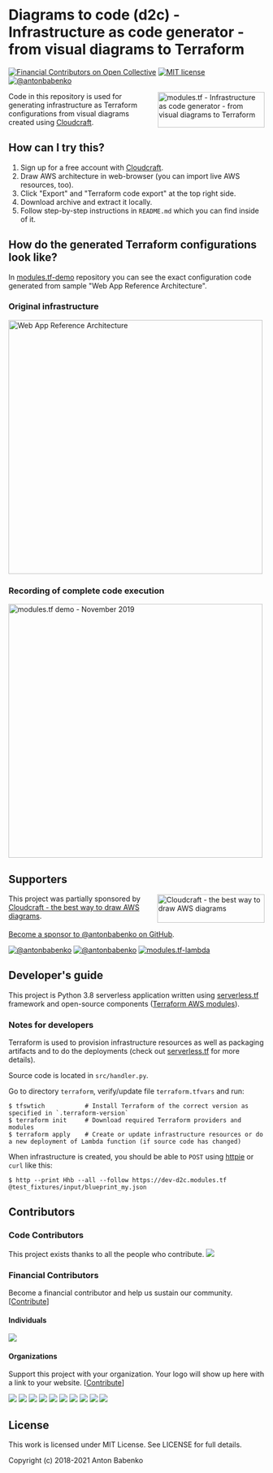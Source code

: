 # Diagrams to code (d2c) - Infrastructure as code generator - from visual diagrams to Terraform

[![Financial Contributors on Open Collective](https://opencollective.com/modulestf/all/badge.svg?label=financial+contributors)](https://opencollective.com/modulestf) [![MIT license](https://img.shields.io/github/license/antonbabenko/modules.tf-lambda.svg)]() [![@antonbabenko](https://img.shields.io/twitter/follow/antonbabenko.svg?style=flat&label=Follow%20@antonbabenko%20on%20Twitter)](https://twitter.com/antonbabenko) 

<a href="https://github.com/antonbabenko/modules.tf-lambda"><img src="https://raw.githubusercontent.com/antonbabenko/modules.tf-lambda/master/misc/modulestf-logo.png" alt="modules.tf - Infrastructure as code generator - from visual diagrams to Terraform" width="210" height="70" align="right" /></a>

Code in this repository is used for generating infrastructure as Terraform configurations from visual diagrams created using [Cloudcraft](https://www.cloudcraft.co).


## How can I try this?

1. Sign up for a free account with [Cloudcraft](https://app.cloudcraft.co/signup).
1. Draw AWS architecture in web-browser (you can import live AWS resources, too).
1. Click "Export" and "Terraform code export" at the top right side.
1. Download archive and extract it locally.
1. Follow step-by-step instructions in `README.md` which you can find inside of it.


## How do the generated Terraform configurations look like?

In [modules.tf-demo](https://github.com/antonbabenko/modules.tf-demo) repository you can see the exact configuration code generated from sample "Web App Reference Architecture".

### Original infrastructure

<img src="https://raw.githubusercontent.com/antonbabenko/modules.tf-demo/master/Web%20App%20Reference%20Architecture%20(complete).png" alt="Web App Reference Architecture" width="500" />

### Recording of complete code execution

<a href="https://asciinema.org/a/32rkyxIBJ2K4taqZLSlKYNDDI" target="_blank"><img src="https://asciinema.org/a/32rkyxIBJ2K4taqZLSlKYNDDI.svg" alt="modules.tf demo - November 2019" width="500" /></a>

## Supporters

<a href="https://www.cloudcraft.co/" target="_blank"><img src="https://raw.githubusercontent.com/antonbabenko/modules.tf-lambda/master/misc/cloudcraft-logo.png" alt="Cloudcraft - the best way to draw AWS diagrams" width="211" height="56" align="right" /></a>

This project was partially sponsored by [Cloudcraft - the best way to draw AWS diagrams](https://www.cloudcraft.co).<br clear="all">

[Become a sponsor to @antonbabenko on GitHub](https://github.com/sponsors/antonbabenko/).

[![@antonbabenko](https://img.shields.io/twitter/follow/antonbabenko.svg?style=flat&label=Follow%20@antonbabenko%20on%20Twitter)](https://twitter.com/antonbabenko) 
[![@antonbabenko](https://img.shields.io/github/followers/antonbabenko?style=flat&label=Follow%20@antonbabenko%20on%20Github)](https://github.com/antonbabenko) 
[![modules.tf-lambda](https://img.shields.io/github/stars/antonbabenko/modules.tf-lambda?style=flat&label=Star%20modules.tf-lambda%20on%20Github)](https://github.com/antonbabenko/modules.tf-lambda)


## Developer's guide

This project is Python 3.8 serverless application written using [serverless.tf](https://serverless.tf) framework and open-source components ([Terraform AWS modules](https://github.com/terraform-aws-modules)).

### Notes for developers

Terraform is used to provision infrastructure resources as well as packaging artifacts and to do the deployments (check out [serverless.tf](https://serverless.tf) for more details).

Source code is located in `src/handler.py`.

Go to directory `terraform`, verify/update file `terraform.tfvars` and run:

```
$ tfswtich           # Install Terraform of the correct version as specified in `.terraform-version`
$ terraform init     # Download required Terraform providers and modules
$ terraform apply    # Create or update infrastructure resources or do a new deployment of Lambda function (if source code has changed)
```

When infrastructure is created, you should be able to `POST` using [httpie](https://github.com/jakubroztocil/httpie/) or `curl` like this:

```
$ http --print Hhb --all --follow https://dev-d2c.modules.tf @test_fixtures/input/blueprint_my.json
```


## Contributors

### Code Contributors

This project exists thanks to all the people who contribute.
<a href="https://github.com/antonbabenko/modules.tf-lambda/graphs/contributors"><img src="https://opencollective.com/modulestf/contributors.svg?width=890&button=false" /></a>

### Financial Contributors

Become a financial contributor and help us sustain our community. [[Contribute](https://opencollective.com/modulestf/contribute)]

#### Individuals

<a href="https://opencollective.com/modulestf"><img src="https://opencollective.com/modulestf/individuals.svg?width=890"></a>

#### Organizations

Support this project with your organization. Your logo will show up here with a link to your website. [[Contribute](https://opencollective.com/modulestf/contribute)]

<a href="https://opencollective.com/modulestf/organization/0/website"><img src="https://opencollective.com/modulestf/organization/0/avatar.svg"></a>
<a href="https://opencollective.com/modulestf/organization/1/website"><img src="https://opencollective.com/modulestf/organization/1/avatar.svg"></a>
<a href="https://opencollective.com/modulestf/organization/2/website"><img src="https://opencollective.com/modulestf/organization/2/avatar.svg"></a>
<a href="https://opencollective.com/modulestf/organization/3/website"><img src="https://opencollective.com/modulestf/organization/3/avatar.svg"></a>
<a href="https://opencollective.com/modulestf/organization/4/website"><img src="https://opencollective.com/modulestf/organization/4/avatar.svg"></a>
<a href="https://opencollective.com/modulestf/organization/5/website"><img src="https://opencollective.com/modulestf/organization/5/avatar.svg"></a>
<a href="https://opencollective.com/modulestf/organization/6/website"><img src="https://opencollective.com/modulestf/organization/6/avatar.svg"></a>
<a href="https://opencollective.com/modulestf/organization/7/website"><img src="https://opencollective.com/modulestf/organization/7/avatar.svg"></a>
<a href="https://opencollective.com/modulestf/organization/8/website"><img src="https://opencollective.com/modulestf/organization/8/avatar.svg"></a>
<a href="https://opencollective.com/modulestf/organization/9/website"><img src="https://opencollective.com/modulestf/organization/9/avatar.svg"></a>

## License

This work is licensed under MIT License. See LICENSE for full details.

Copyright (c) 2018-2021 Anton Babenko
